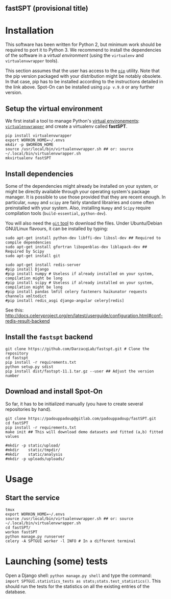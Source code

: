 fastSPT (provisional title)
--------------------------

# Installation
This software has been written for Python 2, but minimum work should be required to port it to Python 3. We recommend to install the dependencies of the software in a *virtual environment* (using the `virtualenv` and `virtualenvwrapper` tools).

This section assumes that the user has access to the [`pip`](https://pip.pypa.io/en/stable/installing/) utility. Note that the pip version packaged with your distribution might be notably obsolete. In that case, pip has to be installed according to the instructions detailed in the link above.
 Spot-On can be installed using `pip v.9.0` or any further version.
 
## Setup the virtual environment
We first install a tool to manage Python's [virtual environements](https://virtualenvwrapper.readthedocs.io/en/latest/): [`virtualenvwrapper`](https://virtualenvwrapper.readthedocs.io/en/latest/) and create a virtualenv called **fastSPT**.

```{shell}
pip install virtualenvwrapper
export WORKON_HOME=~/.envs
mkdir -p $WORKON_HOME
source /usr/local/bin/virtualenvwrapper.sh ## or: source ~/.local/bin/virtualenvwrapper.sh
mkvirtualenv fastSPT
```

## Install dependencies
Some of the dependencies might already be installed on your system, or might be directly available through your operating system's package manager. It is possible to use those provided that they are recent enough. In particular, `numpy` and `scipy` are fairly standard librairies and come often preinstalled with your system. Also, installing `Numpy` and `Scipy` require compilation tools (`build-essential`, `python-dev`).

You will also need the [`git` tool](https://git-scm.com/) to download the files. Under Ubuntu/Debian GNU/Linux flavours, it can be installed by typing:

```{shell}
sudo apt-get install python-dev libffi-dev libssl-dev ## Required to compile dependencies
sudo apt-get install gfortran libopenblas-dev liblapack-dev ## Required by Scipy
sudo apt-get install git
```


```{shell}
sudo apt-get install redis-server
#pip install Django
#pip install numpy # Useless if already installed on your system, compilation might be long
#pip install scipy # Useless if already installed on your system, compilation might be long
#pip install pandas lmfit celery fasteners haikunator requests channels xmltodict
#pip install redis_asgi django-angular celery[redis]
```

See this: http://docs.celeryproject.org/en/latest/userguide/configuration.html#conf-redis-result-backend 

## Install the `fastspt` backend
```{shell}
git clone https://github.com/DarzacqLab/fastspt.git # Clone the repository
cd fastspt
pip install -r requirements.txt
python setup.py sdist
pip install dist/fastspt-11.1.tar.gz --user ## Adjust the version number
```

## Download and install Spot-On

So far, it has to be initialized manually (you have to create several repositories by hand).

```{shell}
git clone https://padouppadoup@gitlab.com/padouppadoup/fastSPT.git
cd fastSPT
pip install -r requirements.txt
make init ## This will download demo datasets and fitted (a,b) fitted values

#mkdir -p static/upload/
#mkdir    static/tmpdir/
#mkdir    static/analysis
#mkdir -p uploads/uploads/
```

# Usage
## Start the service

```{bash}
tmux
export WORKON_HOME=~/.envs
source /usr/local/bin/virtualenvwrapper.sh ## or: source ~/.local/bin/virtualenvwrapper.sh
cd fastSPT/
workon fastSPT
python manage.py runserver
celery -A SPTGUI worker -l INFO # In a different terminal
```

# Launching (some) tests

Open a Django shell: `python manage.py shell` and type the command: `import SPTGUI.statistics_tests as stats;stats.test_statistics()`. This should run the tests for the statistics on all the existing entries of the database.
